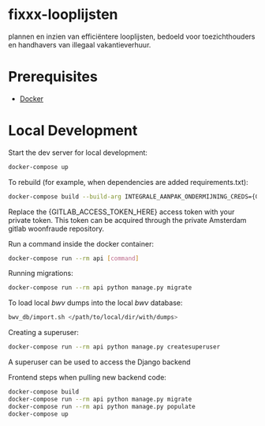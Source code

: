 # fixxx-looplijsten
plannen en inzien van efficiëntere looplijsten, bedoeld voor toezichthouders en handhavers van illegaal vakantieverhuur.

# Prerequisites

- [Docker](https://docs.docker.com/docker-for-mac/install/)

# Local Development

Start the dev server for local development:
```bash
docker-compose up
```

To rebuild (for example, when dependencies are added requirements.txt):
```bash
docker-compose build --build-arg INTEGRALE_AANPAK_ONDERMIJNING_CREDS={GITLAB_ACCESS_TOKEN_HERE}
```
Replace the {GITLAB_ACCESS_TOKEN_HERE} access token with your private token.
This token can be acquired through the private Amsterdam gitlab woonfraude repository.

Run a command inside the docker container:

```bash
docker-compose run --rm api [command]
```

Running migrations:
```bash
docker-compose run --rm api python manage.py migrate
```

To load local *bwv* dumps into the local *bwv* database:
```bash
bwv_db/import.sh </path/to/local/dir/with/dumps>
```

Creating a superuser:
```bash
docker-compose run --rm api python manage.py createsuperuser
```
A superuser can be used to access the Django backend


Frontend steps when pulling new backend code:
```bash
docker-compose build
docker-compose run --rm api python manage.py migrate
docker-compose run --rm api python manage.py populate
docker-compose up
